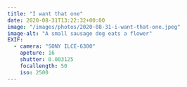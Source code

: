 ```yaml
---
title: "I want that one"
date: 2020-08-31T13:22:32+00:00
image: "/images/photos/2020-08-31-i-want-that-one.jpeg"
image-alt: "A small sausage dog eats a flower"
EXIF:
  - camera: "SONY ILCE-6300"
    apeture: 16
    shutter: 0.003125
    focallength: 50
    iso: 2500
---
```


